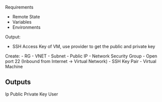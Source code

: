 Requirements
- Remote State
- Variables
- Environments

Output:
- SSH Access Key of VM, use provider to get the public and private key


Create:
    - RG
    - VNET
        - Subnet
    - Public IP
    - Network Security Group
        - Open port 22 (Inbound from Internet -> Virtual Network)
    - SSH Key Pair
    - Virtual Machine

## Outputs
Ip Public
Private Key
User
